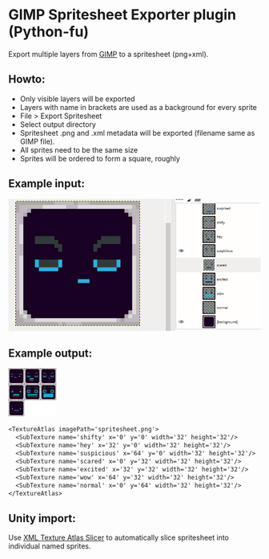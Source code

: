 # GIMP Spritesheet Exporter plugin (Python-fu)
Export multiple layers from [GIMP](https://www.gimp.org/) to a spritesheet (png+xml).

## Howto:
* Only visible layers will be exported
* Layers with name in brackets are used as a background for every sprite
* File > Export Spritesheet
* Select output directory
* Spritesheet .png and .xml metadata will be exported (filename same as GIMP file).
* All sprites need to be the same size
* Sprites will be ordered to form a square, roughly

## Example input:

![GIMP](_sample/spritesheet_layers.png)

## Example output:

![GIMP](_sample/spritesheet.png)
```
<TextureAtlas imagePath='spritesheet.png'>
  <SubTexture name='shifty' x='0' y='0' width='32' height='32'/>
  <SubTexture name='hey' x='32' y='0' width='32' height='32'/>
  <SubTexture name='suspicious' x='64' y='0' width='32' height='32'/>
  <SubTexture name='scared' x='0' y='32' width='32' height='32'/>
  <SubTexture name='excited' x='32' y='32' width='32' height='32'/>
  <SubTexture name='wow' x='64' y='32' width='32' height='32'/>
  <SubTexture name='normal' x='0' y='64' width='32' height='32'/>
</TextureAtlas>
```

## Unity import:

Use [XML Texture Atlas Slicer](https://assetstore.unity.com/packages/tools/utilities/xml-texture-atlas-slicer-36103) 
to automatically slice spritesheet into individual named sprites.

